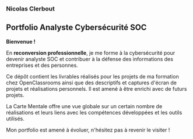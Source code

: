 
### Nicolas Clerbout

## Portfolio Analyste Cybersécurité SOC

**Bienvenue !**

En **reconversion professionnelle**, je me forme à la cybersécurité pour devenir analyste SOC et contribuer à la défense des informations des entreprises et des personnes.

Ce dépôt contient les livrables réalisés pour les projets de ma formation chez OpenClassrooms ainsi que des descriptifs et captures d'écran de projets et réalisations personnels. Il est amené à être enrichi avec de futurs projets.

La Carte Mentale offre une vue globale sur un certain nombre de réalisations et leurs liens avec les compétences développées et les outils utilisés.

Mon portfolio est amené à évoluer, n'hésitez pas à revenir le visiter !
